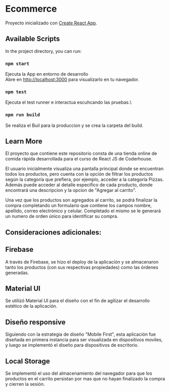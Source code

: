 # Ecommerce

Proyecto inicializado con [Create React App](https://github.com/facebook/create-react-app).

## Available Scripts

In the project directory, you can run:

### `npm start`

Ejecuta la App en entorno de desarrollo\
Abre en [http://localhost:3000](http://localhost:3000) para visualizarlo en tu navegador.



### `npm test`

Ejecuta el test runner e interactua escuhcando las pruebas.\


### `npm run build`

Se realiza el Buil para la produccion y se crea la carpeta del build.


## Learn More

El proyecto que contiene este repositorio consta de una tienda online de comida rápida desarrollada para el curso de React JS de Coderhouse.

El usuario inicialmente visualiza una pantalla principal donde se encuentran todos los productos, pero cuenta con la opción de filtrar los productos según la categoría que prefiera, por ejemplo, acceder a la categoría Pizzas. Además puede acceder al detalle específico de cada producto, donde encontrará una descripcion y la opcion de "Agregar al carrito".

Una vez que los productos son agregados al carrito, se podrá finalizar la compra completando un formulario que contiene los campos nombre, apellido, correo electrónico y celular. Completado el mismo se le generará un numero de orden único para identificar su compra.

## Consideraciones adicionales:

## Firebase
A través de Firebase, se hizo el deploy de la aplicación y se almacenaron tanto los productos (con sus respectivas propiedades) como las órdenes generadas.

## Material UI
Se utilizó Material UI para el diseño con el fin de agilizar el desarrollo estético de la aplicación.

## Diseño responsive
Siguiendo con la estrategia de diseño "Mobile First", esta aplicación fue diseñada en primera instancia para ser visualizada en dispositivos moviles, y luego se implementó el diseño para dispositivos de escritorio.

## Local Storage
Se implementó el uso del almacenamiento del navegador para que los productos en el carrito persistan por mas que no hayan finalizado la compra y cierren la sesión.